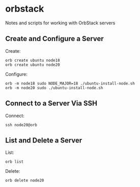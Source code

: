 # orbstack

Notes and scripts for working with OrbStack servers

## Create and Configure a Server

Create:

```
orb create ubuntu node18
orb create ubuntu node20
```

Configure:

```
orb -m node18 sudo NODE_MAJOR=18 ./ubuntu-install-node.sh
orb -m node20 sudo ./ubuntu-install-node.sh
```

## Connect to a Server Via SSH

Connect:

```
ssh node20@orb
```

## List and Delete a Server

List:

```
orb list
```

Delete:

```
orb delete node20
```
